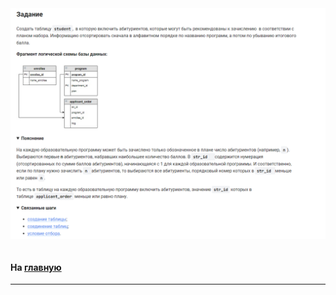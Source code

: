 

<img src="../art/3.4.7.task.png" alt="solution" >

```sql

```



#### На [главную](https://github.com/BEPb/stepik_sql#readme)

---



